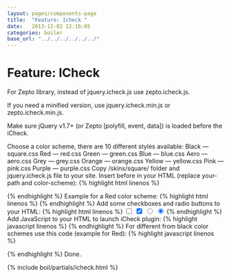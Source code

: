 ```yaml
---
layout: pages/components-page
title:  "Feature: Icheck "
date:   2013-12-02 12:16:05
categories: boiler 
base_url: "../../../../../../"
---
```



<h1 id="feature_icheck">Feature: ICheck</h1>




For Zepto library, instead of jquery.icheck.js use zepto.icheck.js.

If you need a minified version, use jquery.icheck.min.js or zepto.icheck.min.js.

Make sure jQuery v1.7+ (or Zepto [polyfill, event, data]) is loaded before the iCheck.

Choose a color scheme, there are 10 different styles available:
Black — square.css
Red — red.css
Green — green.css
Blue — blue.css
Aero — aero.css
Grey — grey.css
Orange — orange.css
Yellow — yellow.css
Pink — pink.css
Purple — purple.css
Copy /skins/square/ folder and jquery.icheck.js file to your site.
Insert before </head> in your HTML (replace your-path and color-scheme):
{% highlight html linenos %}
<link href="your-path/square/color-scheme.css" rel="stylesheet">
<script src="your-path/jquery.icheck.js"></script>
{% endhighlight %}
Example for a Red color scheme:
{% highlight html linenos %}
<link href="your-path/square/red.css" rel="stylesheet">
<script src="your-path/jquery.icheck.js"></script>
{% endhighlight %}
Add some checkboxes and radio buttons to your HTML:
{% highlight html linenos %}
<input type="checkbox">
<input type="checkbox" checked>
<input type="radio" name="iCheck">
<input type="radio" name="iCheck" checked>
{% endhighlight %}
Add JavaScript to your HTML to launch iCheck plugin:
{% highlight javascript linenos %}
<script>
$(document).ready(function(){
  $('input').iCheck({
    checkboxClass: 'icheckbox_square',
    radioClass: 'iradio_square',
    increaseArea: '20%' // optional
  });
});
</script>
{% endhighlight %}
For different from black color schemes use this code (example for Red):
{% highlight javascript linenos %}
<script>
$(document).ready(function(){
  $('input').iCheck({
    checkboxClass: 'icheckbox_square-red',
    radioClass: 'iradio_square-red',
    increaseArea: '20%' // optional
  });
});
</script>

{% endhighlight %}
Done.


{% include boil/partials/icheck.html %}

